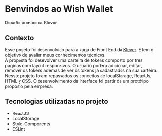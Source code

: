 # Benvindos ao Wish Wallet
Desafio tecnico da Klever

## Contexto
Esse projeto foi desenvolvido para a vaga de Front End da [Klever](https://klever.io/). E tem o objetivo de avaliar meus conhecimentos técnicos.<br>
 A proposta foi desevolver uma carteira de tokens composto por tres paginas com layout responsivos.
O usuario podera adicionar, editar, remover os tokens ademas de ver os tokens já cadastrados na sua carteira.<br>
Nesste projeto foram repassados os conceitos de localStorage, ReactJs, HTML y CSS. O desenvolvimento da interface foi partir de um protótipo proposto pela empresa.

## Tecnologias utilizadas no projeto
- ReactJS
- LocalStorage
- Style-Components
- ESLint

